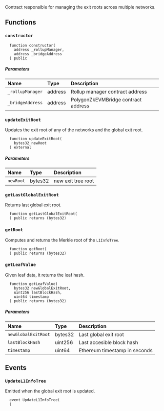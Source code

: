Contract responsible for managing the exit roots across multiple networks.

## Functions

### `constructor`

```solidity
  function constructor(
    address _rollupManager,
    address _bridgeAddress
  ) public
```

##### Parameters

| Name | Type | Description                                                          |
| :--- | :--- | :------------------------------------------------------------------- |
|`_rollupManager` | address | Rollup manager contract address
|`_bridgeAddress` | address | PolygonZkEVMBridge contract address

### `updateExitRoot`

Updates the exit root of any of the networks and the global exit root.

```solidity
  function updateExitRoot(
    bytes32 newRoot
  ) external
```

##### Parameters

| Name | Type | Description                                                          |
| :--- | :--- | :------------------------------------------------------------------- |
|`newRoot` | bytes32 | new exit tree root

### `getLastGlobalExitRoot`

Returns last global exit root.

```solidity
  function getLastGlobalExitRoot(
  ) public returns (bytes32)
```

### `getRoot`

Computes and returns the Merkle root of the `L1InfoTree`.

```solidity
  function getRoot(
  ) public returns (bytes32)
```

### `getLeafValue`

Given leaf data, it returns the leaf hash.

```solidity
  function getLeafValue(
    bytes32 newGlobalExitRoot,
    uint256 lastBlockHash,
    uint64 timestamp
  ) public returns (bytes32)
```

##### Parameters

| Name | Type | Description                                                          |
| :--- | :--- | :------------------------------------------------------------------- |
|`newGlobalExitRoot` | bytes32 | Last global exit root
|`lastBlockHash` | uint256 | Last accesible block hash
|`timestamp` | uint64 | Ethereum timestamp in seconds

## Events

### `UpdateL1InfoTree`

Emitted when the global exit root is updated.

```solidity
  event UpdateL1InfoTree(
  )
```
